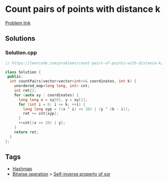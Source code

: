 # Count pairs of points with distance k

[Problem link](https://leetcode.com/problems/count-pairs-of-points-with-distance-k/)

## Solutions


### Solution.cpp
```cpp
// https://leetcode.com/problems/count-pairs-of-points-with-distance-k/

class Solution {
 public:
  int countPairs(vector<vector<int>>& coordinates, int k) {
    unordered_map<long long, int> cnt;
    int ret{};
    for (auto xy : coordinates) {
      long long x = xy[0], y = xy[1];
      for (int i = 0; i <= k; ++i) {
        long long xyp = ((x ^ i) << 20) | (y ^ (k - i));
        ret += cnt[xyp];
      }
      ++cnt[(x << 20) | y];
    }
    return ret;
  }
};
```
## Tags

* [Hashmap](/Collections/hashmap.md#hashmap)
* [Bitwise operation](/Collections/bitwise-operation.md#bitwise-operation) > [Self-inverse property of xor](/Collections/bitwise-operation.md#self-inverse-property-of-xor)
